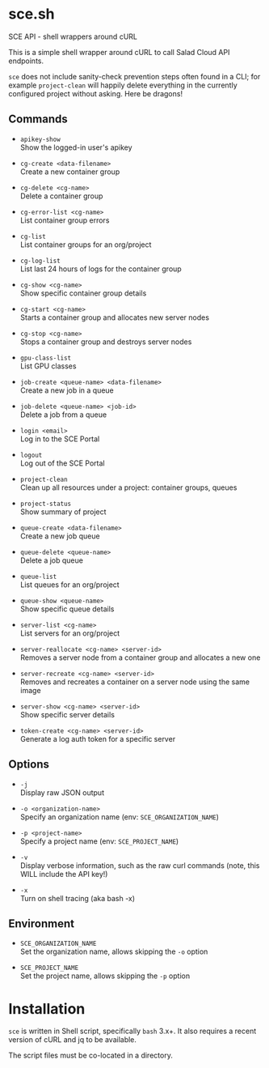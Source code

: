 # sce.sh
SCE API - shell wrappers around cURL

This is a simple shell wrapper around cURL to call Salad Cloud API endpoints.

`sce` does not include sanity-check prevention steps often found in
a CLI; for example `project-clean` will happily delete everything in the
currently configured project without asking.  Here be dragons!

## Commands

* `apikey-show`  
  Show the logged-in user's apikey

* `cg-create <data-filename>`  
  Create a new container group

* `cg-delete <cg-name>`  
  Delete a container group

* `cg-error-list <cg-name>`  
  List container group errors

* `cg-list`  
  List container groups for an org/project

* `cg-log-list`  
  List last 24 hours of logs for the container group

* `cg-show <cg-name>`  
  Show specific container group details

* `cg-start <cg-name>`  
  Starts a container group and allocates new server nodes

* `cg-stop <cg-name>`  
  Stops a container group and destroys server nodes

* `gpu-class-list`  
  List GPU classes

* `job-create <queue-name> <data-filename>`  
  Create a new job in a queue

* `job-delete <queue-name> <job-id>`  
  Delete a job from a queue

* `login <email>`  
  Log in to the SCE Portal

* `logout`  
  Log out of the SCE Portal

* `project-clean`  
  Clean up all resources under a project: container groups, queues

* `project-status`  
  Show summary of project

* `queue-create <data-filename>`  
  Create a new job queue

* `queue-delete <queue-name>`  
  Delete a job queue

* `queue-list`  
  List queues for an org/project

* `queue-show <queue-name>`  
  Show specific queue details

* `server-list <cg-name>`  
  List servers for an org/project

* `server-reallocate <cg-name> <server-id>`  
  Removes a server node from a container group and allocates a new one

* `server-recreate <cg-name> <server-id>`  
  Removes and recreates a container on a server node using the same image

* `server-show <cg-name> <server-id>`  
  Show specific server details

* `token-create <cg-name> <server-id>`  
  Generate a log auth token for a specific server

## Options

* `-j`  
    Display raw JSON output

* `-o <organization-name>`  
    Specify an organization name (env: `SCE_ORGANIZATION_NAME`)

* `-p <project-name>`  
    Specify a project name (env: `SCE_PROJECT_NAME`)

* `-v`  
    Display verbose information, such as the raw curl commands (note, this WILL include the API key!)

* `-x`  
    Turn on shell tracing (aka bash -x)

## Environment

* `SCE_ORGANIZATION_NAME`  
    Set the organization name, allows skipping the `-o` option

* `SCE_PROJECT_NAME`  
    Set the project name, allows skipping the `-p` option

# Installation

`sce` is written in Shell script, specifically `bash` 3.x+.  It also requires a
recent version of cURL and jq to be available.

The script files must be co-located in a directory.
